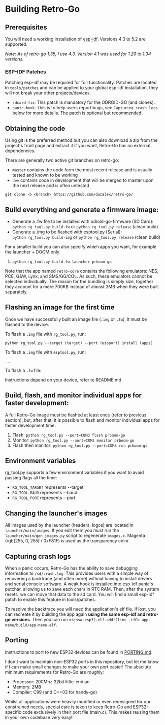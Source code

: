 # Building Retro-Go


## Prerequisites
You will need a working installation of [esp-idf](https://docs.espressif.com/projects/esp-idf/en/release-v4.3/esp32/get-started/index.html#get-started-get-prerequisites). Versions 4.3 to 5.2 are supported.


_Note: As of retro-go 1.35, I use 4.3. Version 4.1 was used for 1.20 to 1.34 versions._


### ESP-IDF Patches
Patching esp-idf may be required for full functionality. Patches are located in `tools/patches` and can be applied to your global esp-idf installation, they will not break your other projects/devices.
- `sdcard-fix`: This patch is mandatory for the ODROID-GO (and clones).
- `panic-hook`: This is to help users report bugs, see `Capturing crash logs` below for more details. The patch is optional but recommended.




## Obtaining the code


Using git is the preferred method but you can also download a zip from the project's front page and extract it if you want, Retro-Go has no external dependencies.


There are generally two active git branches on retro-go:
- `master` contains the code form the most recent release and is usually tested and known to be working
- `dev` contains code in development that will be merged to master upon the next release and is often untested


`git clone -b <branch> https://github.com/ducalex/retro-go/`




## Build everything and generate a firmware image:
- Generate a .fw file to be installed with odroid-go-firmware (SD Card):\
   `python rg_tool.py build-fw` or `python rg_tool.py release` (clean build)
- Generate a .img to be flashed with esptool.py (Serial):\
   `python rg_tool.py build-img` or `python rg_tool.py release` (clean build)


For a smaller build you can also specify which apps you want, for example the launcher + DOOM only:
1. `python rg_tool.py build-fw launcher prboom-go`


Note that the app named `retro-core` contains the following emulators: NES, PCE, G&W, Lynx, and SMS/GG/COL. As such, these emulators cannot be selected individually. The reason for the bundling is simply size, together they account for a mere 700KB instead of almost 3MB when they were built separately.



## Flashing an image for the first time

Once we have successfully built an image file (`.img` or `.fw`), it must be flashed to the device. 

To flash a `.img` file with `rg_tool.py`, run:
```
python rg_tool.py --target (target) --port (usbport) install (apps)
```

To flash a `.img` file with `esptool.py`, run:
```
...
```

To flash a `.fw` file: 

Instructions depend on your device, refer to README.md.



## Build, flash, and monitor individual apps for faster development:

A full Retro-Go image must be flashed at least once (refer to previous section), but, after that, it is possible to flash and monitor individual apps for faster development time.

1. Flash: `python rg_tool.py --port=COM3 flash prboom-go`
2. Monitor: `python rg_tool.py --port=COM3 monitor prboom-go`
3. Flash then monitor: `python rg_tool.py --port=COM3 run prboom-go`



## Environment variables
rg_tool.py supports a few environment variables if you want to avoid passing flags all the time:
- `RG_TOOL_TARGET` represents --target
- `RG_TOOL_BAUD` represents --baud
- `RG_TOOL_PORT` represents --port




## Changing the launcher's images
All images used by the launcher (headers, logos) are located in `launcher/main/images`. If you edit them you must run the `launcher/main/gen_images.py` script to regenerate `images.c`. Magenta (rgb(255, 0, 255) / 0xF81F) is used as the transparency color.




## Capturing crash logs
When a panic occurs, Retro-Go has the ability to save debugging information to `/sd/crash.log`. This provides users with a simple way of recovering a backtrace (and often more) without having to install drivers and serial console software. A weak hook is installed into esp-idf panic's putchar, allowing us to save each chars in RTC RAM. Then, after the system resets, we can move that data to the sd card. You will find a small esp-idf patch to enable this feature in tools/patches.


To resolve the backtrace you will need the application's elf file. If lost, you can recreate it by building the app again **using the same esp-idf and retro-go versions**. Then you can run `xtensa-esp32-elf-addr2line -ifCe app-name/build/app-name.elf`.




## Porting
Instructions to port to new ESP32 devices can be found in [PORTING.md](PORTING.md).


I don't want to maintain non-ESP32 ports in this repository, but let me know if I can make small changes to make your own port easier! The absolute minimum requirements for Retro-Go are roughly:
- Processor: 200Mhz 32bit little-endian
- Memory: 2MB
- Compiler: C99 (and C++03 for handy-go)


Whilst all applications were heavily modified or even redesigned for our constrained needs, special care is taken to keep
Retro-Go and ESP32-specific code exclusively in their port file (main.c). This makes reusing them in your own codebase very easy!
